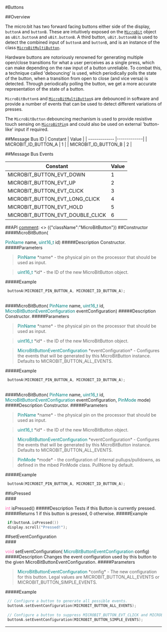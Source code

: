 #Buttons

##Overview

The micro:bit has two forward facing buttons either side of the display, `buttonA`
and `buttonB`. These are intuitively exposed on the [`MicroBit`](../ubit.md) object as `uBit.buttonA`
and `uBit.buttonB`. A third button, `uBit.buttonAB` is used to detect the combined
input of `buttonA` and `buttonB`, and is an instance of the class [`MicroBitMultiButton`](multibutton.md).

Hardware buttons are notoriously renowned for generating multiple open/close transitions
for what a user perceives as a single press, which can make depending on the raw input
of a button unreliable. To combat this, a technique called 'debouncing' is used, which
periodically polls the state of the button, when a transition from open to close
(and vice versa) is detected. Through periodically polling the button, we get a
more accurate representation of the state of a button.

`MicroBitButton`s and [`MicroBitMultiButton`](multibutton.md)s are debounced in
software and provide a number of events that can be used to detect different
variations of presses.

The `MicroBitButton` debouncing mechanism is used to provide resistive touch sensing on [`MicroBitPin`](io.md)s
and could also be used on external 'button-like' input if required.

##Message Bus ID
| Constant | Value |
| ------------- |-------------|
| MICROBIT_ID_BUTTON_A | 1 |
| MICROBIT_ID_BUTTON_B | 2 |

##Message Bus Events

| Constant | Value |
| ------------- |-------------|
| MICROBIT_BUTTON_EVT_DOWN | 1 |
| MICROBIT_BUTTON_EVT_UP | 2 |
| MICROBIT_BUTTON_EVT_CLICK | 3 |
| MICROBIT_BUTTON_EVT_LONG_CLICK | 4 |
| MICROBIT_BUTTON_EVT_HOLD | 5 |
| MICROBIT_BUTTON_EVT_DOUBLE_CLICK | 6 |

##API
[comment]: <> ({"className":"MicroBitButton"})
##Constructor
<br/>
####MicroBitButton( <div style='color:#008080; display:inline-block'>PinName</div> name,  <div style='color:#008080; display:inline-block'>uint16_t</div> id)
#####Description
Constructor.
#####Parameters

>  <div style='color:#008080; display:inline-block'>PinName</div> *name* - the physical pin on the processor that should be used as input.

>  <div style='color:#008080; display:inline-block'>uint16_t</div> *id* - the ID of the new  MicroBitButton  object.
#####Example
```cpp
 buttonA(MICROBIT_PIN_BUTTON_A, MICROBIT_ID_BUTTON_A); 
```
<br/>
####MicroBitButton( <div style='color:#008080; display:inline-block'>PinName</div> name,  <div style='color:#008080; display:inline-block'>uint16_t</div> id,  <div style='color:#008080; display:inline-block'>MicroBitButtonEventConfiguration</div> eventConfiguration)
#####Description
Constructor.
#####Parameters

>  <div style='color:#008080; display:inline-block'>PinName</div> *name* - the physical pin on the processor that should be used as input.

>  <div style='color:#008080; display:inline-block'>uint16_t</div> *id* - the ID of the new  MicroBitButton  object.

>  <div style='color:#008080; display:inline-block'>MicroBitButtonEventConfiguration</div> *eventConfiguration* - Configures the events that will be generated by this  MicroBitButton  instance. Defaults to MICROBIT_BUTTON_ALL_EVENTS.
#####Example
```cpp
 buttonA(MICROBIT_PIN_BUTTON_A, MICROBIT_ID_BUTTON_A); 
```
<br/>
####MicroBitButton( <div style='color:#008080; display:inline-block'>PinName</div> name,  <div style='color:#008080; display:inline-block'>uint16_t</div> id,  <div style='color:#008080; display:inline-block'>MicroBitButtonEventConfiguration</div> eventConfiguration,  <div style='color:#008080; display:inline-block'>PinMode</div> mode)
#####Description
Constructor.
#####Parameters

>  <div style='color:#008080; display:inline-block'>PinName</div> *name* - the physical pin on the processor that should be used as input.

>  <div style='color:#008080; display:inline-block'>uint16_t</div> *id* - the ID of the new  MicroBitButton  object.

>  <div style='color:#008080; display:inline-block'>MicroBitButtonEventConfiguration</div> *eventConfiguration* - Configures the events that will be generated by this  MicroBitButton  instance. Defaults to MICROBIT_BUTTON_ALL_EVENTS.

>  <div style='color:#008080; display:inline-block'>PinMode</div> *mode* - the configuration of internal pullups/pulldowns, as defined in the mbed PinMode class. PullNone by default.
#####Example
```cpp
 buttonA(MICROBIT_PIN_BUTTON_A, MICROBIT_ID_BUTTON_A); 
```
##isPressed
<br/>
####<div style='color:#FF69B4; display:inline-block'>int</div> isPressed()
#####Description
Tests if this Button is currently pressed.
#####Returns
1 if this button is pressed, 0 otherwise. 
#####Example
```cpp
 if(buttonA.isPressed()) 
 display.scroll("Pressed!"); 
```
##setEventConfiguration
<br/>
####<div style='color:#FF69B4; display:inline-block'>void</div> setEventConfiguration( <div style='color:#008080; display:inline-block'>MicroBitButtonEventConfiguration</div> config)
#####Description
Changes the event configuration used by this button to the given MicroBitButtonEventConfiguration.
#####Parameters

>  <div style='color:#008080; display:inline-block'>MicroBitButtonEventConfiguration</div> *config* - The new configuration for this button. Legal values are MICROBIT_BUTTON_ALL_EVENTS or MICROBIT_BUTTON_SIMPLE_EVENTS.
#####Example
```cpp
 // Configure a button to generate all possible events. 
 buttonA.setEventConfiguration(MICROBIT_BUTTON_ALL_EVENTS); 
 
 // Configure a button to suppress MICROBIT_BUTTON_EVT_CLICK and MICROBIT_BUTTON_EVT_LONG_CLICK events. 
 buttonA.setEventConfiguration(MICROBIT_BUTTON_SIMPLE_EVENTS); 
```
____
[comment]: <> ({"end":"MicroBitButton"})
